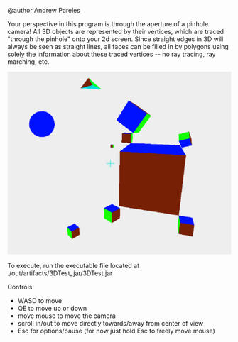 @author Andrew Pareles

Your perspective in this program is through the aperture of a pinhole camera! All 3D objects are represented by their vertices, which are traced "through the pinhole" onto your 2d screen. Since straight edges in 3D will always be seen as straight lines, all faces can be filled in by polygons using solely the information about these traced vertices -- no ray tracing, ray marching, etc.

![](demophoto.png)

To execute, run the executable file located at ./out/artifacts/3DTest_jar/3DTest.jar

Controls:
- WASD to move
- QE to move up or down
- move mouse to move the camera
- scroll in/out to move directly towards/away from center of view
- Esc for options/pause (for now just hold Esc to freely move mouse)
